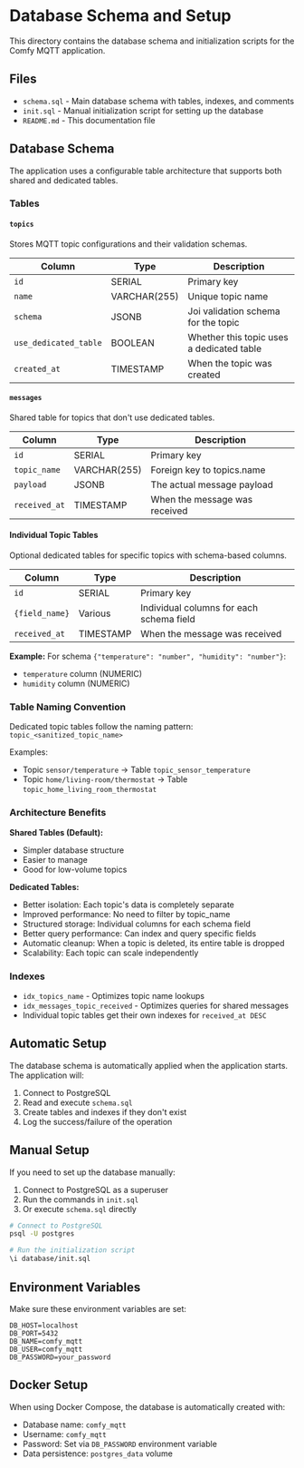 # Database Schema and Setup

This directory contains the database schema and initialization scripts for the Comfy MQTT application.

## Files

- `schema.sql` - Main database schema with tables, indexes, and comments
- `init.sql` - Manual initialization script for setting up the database
- `README.md` - This documentation file

## Database Schema

The application uses a configurable table architecture that supports both shared and dedicated tables.

### Tables

#### `topics`
Stores MQTT topic configurations and their validation schemas.

| Column | Type | Description |
|--------|------|-------------|
| `id` | SERIAL | Primary key |
| `name` | VARCHAR(255) | Unique topic name |
| `schema` | JSONB | Joi validation schema for the topic |
| `use_dedicated_table` | BOOLEAN | Whether this topic uses a dedicated table |
| `created_at` | TIMESTAMP | When the topic was created |

#### `messages`
Shared table for topics that don't use dedicated tables.

| Column | Type | Description |
|--------|------|-------------|
| `id` | SERIAL | Primary key |
| `topic_name` | VARCHAR(255) | Foreign key to topics.name |
| `payload` | JSONB | The actual message payload |
| `received_at` | TIMESTAMP | When the message was received |

#### Individual Topic Tables
Optional dedicated tables for specific topics with schema-based columns.

| Column | Type | Description |
|--------|------|-------------|
| `id` | SERIAL | Primary key |
| `{field_name}` | Various | Individual columns for each schema field |
| `received_at` | TIMESTAMP | When the message was received |

**Example:** For schema `{"temperature": "number", "humidity": "number"}`:
- `temperature` column (NUMERIC)
- `humidity` column (NUMERIC)

### Table Naming Convention

Dedicated topic tables follow the naming pattern: `topic_<sanitized_topic_name>`

Examples:
- Topic `sensor/temperature` → Table `topic_sensor_temperature`
- Topic `home/living-room/thermostat` → Table `topic_home_living_room_thermostat`

### Architecture Benefits

**Shared Tables (Default):**
- Simpler database structure
- Easier to manage
- Good for low-volume topics

**Dedicated Tables:**
- Better isolation: Each topic's data is completely separate
- Improved performance: No need to filter by topic_name
- Structured storage: Individual columns for each schema field
- Better query performance: Can index and query specific fields
- Automatic cleanup: When a topic is deleted, its entire table is dropped
- Scalability: Each topic can scale independently

### Indexes

- `idx_topics_name` - Optimizes topic name lookups
- `idx_messages_topic_received` - Optimizes queries for shared messages
- Individual topic tables get their own indexes for `received_at DESC`

## Automatic Setup

The database schema is automatically applied when the application starts. The application will:

1. Connect to PostgreSQL
2. Read and execute `schema.sql`
3. Create tables and indexes if they don't exist
4. Log the success/failure of the operation

## Manual Setup

If you need to set up the database manually:

1. Connect to PostgreSQL as a superuser
2. Run the commands in `init.sql`
3. Or execute `schema.sql` directly

```bash
# Connect to PostgreSQL
psql -U postgres

# Run the initialization script
\i database/init.sql
```

## Environment Variables

Make sure these environment variables are set:

```env
DB_HOST=localhost
DB_PORT=5432
DB_NAME=comfy_mqtt
DB_USER=comfy_mqtt
DB_PASSWORD=your_password
```

## Docker Setup

When using Docker Compose, the database is automatically created with:

- Database name: `comfy_mqtt`
- Username: `comfy_mqtt`
- Password: Set via `DB_PASSWORD` environment variable
- Data persistence: `postgres_data` volume 